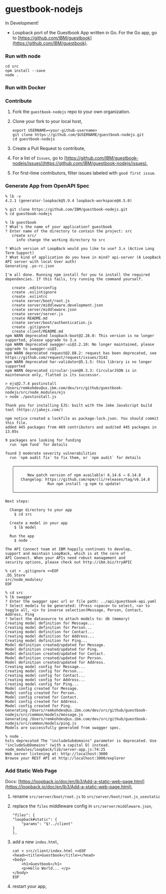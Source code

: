 # guestbook-nodejs

In Development!
- Loopback port of the Guestbook App written in Go. For the Go app, go to [https://github.com/IBM/guestbook](https://github.com/IBM/guestbook).


### Run with node

```
cd src
npm install --save
node .
```

### Run with Docker



### Contribute

1. Fork the `guestbook-nodejs` repo to your own organization.
1. Clone your fork to your local host,

    ```
    export USERNAME=<your-github-username>
    git clone https://github.com/$USERNAME/guestbook-nodejs.git
    cd guestbook-nodejs
    ```

1. Create a Pull Request to contribute,
1. For a list of `Issues`, go to [https://github.com/IBM/guestbook-nodejs/issues](https://github.com/IBM/guestbook-nodejs/issues),
1. For first-time contributors, filter issues labeled with `good first issue`.

### Generate App from OpenAPI Spec

```
% lb -v
4.2.1 (generator-loopback@5.9.4 loopback-workspace@4.5.0)

% git clone https://github.com/IBM/guestbook-nodejs.git
% cd guestbook-nodejs

% lb guestbook    
? What's the name of your application? guestbook
? Enter name of the directory to contain the project: src
   create src/
     info change the working directory to src

? Which version of LoopBack would you like to use? 3.x (Active Long Term Support)
? What kind of application do you have in mind? api-server (A LoopBack API server with local User auth)
Generating .yo-rc.json

I'm all done. Running npm install for you to install the required dependencies. If this fails, try running the command yourself.

   create .editorconfig
   create .eslintignore
   create .eslintrc
   create server/boot/root.js
   create server/middleware.development.json
   create server/middleware.json
   create server/server.js
   create README.md
   create server/boot/authentication.js
   create .gitignore
   create client/README.md
npm WARN deprecated loopback-boot@2.28.0: This version is no longer supported, please upgrade to 3.x
npm WARN deprecated swagger-ui@2.2.10: No longer maintained, please upgrade to swagger-ui@3.
npm WARN deprecated request@2.88.2: request has been deprecated, see https://github.com/request/request/issues/3142
npm WARN deprecated har-validator@5.1.5: this library is no longer supported
npm WARN deprecated circular-json@0.3.3: CircularJSON is in maintenance only, flatted is its successor.

> ejs@2.7.4 postinstall /Users/remkohdev@us.ibm.com/dev/src/github/guestbook-nodejs/src/node_modules/ejs
> node ./postinstall.js

Thank you for installing EJS: built with the Jake JavaScript build tool (https://jakejs.com/)

npm notice created a lockfile as package-lock.json. You should commit this file.
added 445 packages from 469 contributors and audited 445 packages in 13.05s

9 packages are looking for funding
  run `npm fund` for details

found 3 moderate severity vulnerabilities
  run `npm audit fix` to fix them, or `npm audit` for details

   ╭────────────────────────────────────────────────────────────────╮
   │                                                                │
   │      New patch version of npm available! 6.14.6 → 6.14.8       │
   │   Changelog: https://github.com/npm/cli/releases/tag/v6.14.8   │
   │               Run npm install -g npm to update!                │
   │                                                                │
   ╰────────────────────────────────────────────────────────────────╯

Next steps:

  Change directory to your app
    $ cd src

  Create a model in your app
    $ lb model

  Run the app
    $ node .

The API Connect team at IBM happily continues to develop,
support and maintain LoopBack, which is at the core of
API Connect. When your APIs need robust management and
security options, please check out http://ibm.biz/tryAPIC

% cat > .gitignore <<EOF
.DS_Store
src/node_modules/
EOF

% cd src
% lb swagger
? Enter the swagger spec url or file path: ../api/guestbook-api.yaml
? Select models to be generated: (Press <space> to select, <a> to toggle all, <i> to inverse selection)Message, Person, Contact, Address, Ping
? Select the datasource to attach models to: db (memory)
Creating model definition for Message...
Creating model definition for Person...
Creating model definition for Contact...
Creating model definition for Address...
Creating model definition for Ping...
Model definition created/updated for Message.
Model definition created/updated for Ping.
Model definition created/updated for Contact.
Model definition created/updated for Person.
Model definition created/updated for Address.
Creating model config for Message...
Creating model config for Person...
Creating model config for Contact...
Creating model config for Address...
Creating model config for Ping...
Model config created for Message.
Model config created for Person.
Model config created for Contact.
Model config created for Address.
Model config created for Ping.
Generating /Users/remkohdev@us.ibm.com/dev/src/github/guestbook-nodejs/src/common/models/message.js
Generating /Users/remkohdev@us.ibm.com/dev/src/github/guestbook-nodejs/src/common/models/ping.js
Models are successfully generated from swagger spec.

% node .
hsts deprecated The "includeSubdomains" parameter is deprecated. Use "includeSubDomains" (with a capital D) instead. node_modules/loopback/lib/server-app.js:74:25
Web server listening at: http://localhost:3000
Browse your REST API at http://localhost:3000/explorer

```

### Add Static Web Page

Docs: [https://loopback.io/doc/en/lb3/Add-a-static-web-page.html](https://loopback.io/doc/en/lb3/Add-a-static-web-page.html),

1. rename `src/server/boot/root.js` to `src/server/boot/root.js_usestatic`
1. replace the `files` middleware config in `src/server/middleware.json`,

    ```
    "files": {
    "loopback#static": {
        "params": "$!../client" 
    }
    },
    ```

1. add a new `index.html`,

    ```
    cat < src/client/index.html <<EOF
    <head><title>Guestbook</title></head>
    <body>
        <h1>Guestbook</h1>
        <p>Hello World... </p>
    </body>
    EOF
    ```

1. restart your app,